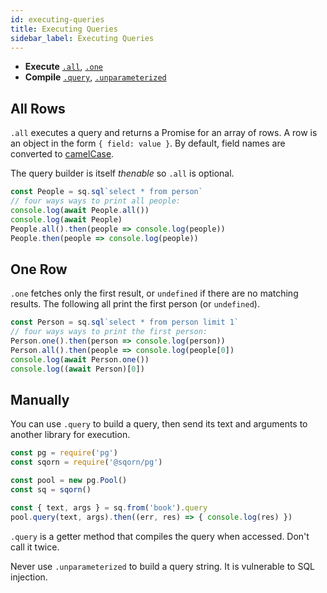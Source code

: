 ```yaml
---
id: executing-queries
title: Executing Queries
sidebar_label: Executing Queries
---
```


* **Execute** [`.all`](#all-rows), [`.one`](#one-row)
* **Compile** [`.query`](#manually), [`.unparameterized`](#manually)

## All Rows

`.all` executes a query and returns a Promise for an array of rows. A row is an object in the form `{ field: value }`. By default, field names are converted to [camelCase](configuration#map-output-keys).

The query builder is itself *thenable* so `.all` is optional.

```js
const People = sq.sql`select * from person`
// four ways ways to print all people:
console.log(await People.all())
console.log(await People)
People.all().then(people => console.log(people))
People.then(people => console.log(people))
```

## One Row

`.one` fetches only the first result, or `undefined` if there are no matching results. The following all print the first person (or `undefined`).

```js
const Person = sq.sql`select * from person limit 1`
// four ways ways to print the first person:
Person.one().then(person => console.log(person))
Person.all().then(people => console.log(people[0])
console.log(await Person.one())
console.log((await Person)[0])
```

## Manually

You can use `.query` to build a query, then send its text and arguments to another library for execution.

```js
const pg = require('pg')
const sqorn = require('@sqorn/pg')

const pool = new pg.Pool()
const sq = sqorn()

const { text, args } = sq.from('book').query
pool.query(text, args).then((err, res) => { console.log(res) })
```

`.query` is a getter method that compiles the query when accessed. Don't call it twice.

Never use `.unparameterized` to build a query string. It is vulnerable to SQL injection.
